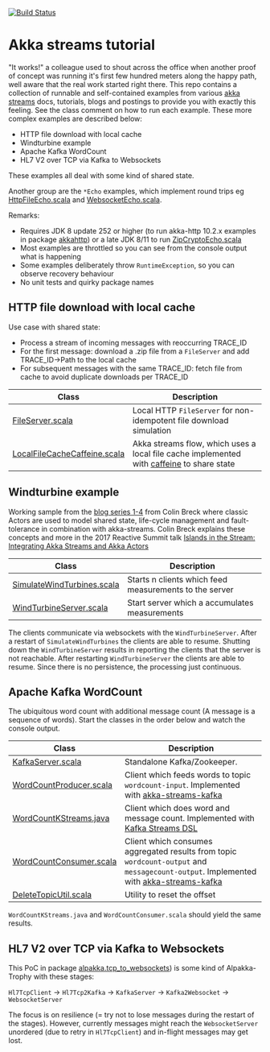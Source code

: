 [![Build Status](https://travis-ci.org/pbernet/akka_streams_tutorial.svg?branch=master)](https://travis-ci.org/pbernet/akka_streams_tutorial)
# Akka streams tutorial #

"It works!" a colleague used to shout across the office when another proof of concept was running it's first few hundred meters along the happy path, well aware that the real work started right there.
This repo contains a collection of runnable and self-contained examples from various [akka streams](https://doc.akka.io/docs/akka/current/stream/index.html) docs, tutorials, blogs and postings to provide you with exactly this feeling.
See the class comment on how to run each example. These more complex examples are described below:
* HTTP file download with local cache
* Windturbine example
* Apache Kafka WordCount
* HL7 V2 over TCP via Kafka to Websockets

These examples all deal with some kind of shared state. 

Another group are the `*Echo` examples, which implement round trips eg [HttpFileEcho.scala](src/main/scala/akkahttp/HttpFileEcho.scala) and [WebsocketEcho.scala](src/main/scala/akkahttp/WebsocketEcho.scala).

Remarks:
* Requires JDK 8 update 252 or higher (to run akka-http 10.2.x examples in package [akkahttp](src/main/scala/akkahttp)) or a late JDK 8/11 to run [ZipCryptoEcho.scala](src/main/scala/alpakka/file/ZipCryptoEcho.scala)
* Most examples are throttled so you can see from the console output what is happening
* Some examples deliberately throw `RuntimeException`, so you can observe recovery behaviour
* No unit tests and quirky package names

## HTTP file download with local cache ##
Use case with shared state:
  * Process a stream of incoming messages with reoccurring TRACE_ID
  * For the first message: download a .zip file from a `FileServer` and add TRACE_ID&rarr;Path to the local cache
  * For subsequent messages with the same TRACE_ID: fetch file from cache to avoid duplicate downloads per TRACE_ID

| Class                     | Description     |
| -------------------       |-----------------|
| [FileServer.scala](src/main/scala/alpakka/env/FileServer.scala)|Local HTTP `FileServer` for non-idempotent file download simulation|
| [LocalFileCacheCaffeine.scala](src/main/scala/sample/stream_shared_state/LocalFileCacheCaffeine.scala)|Akka streams flow, which uses a local file cache implemented with [caffeine](https://github.com/ben-manes/caffeine "") to share state|


## Windturbine example ##
Working sample from the [blog series 1-4](http://blog.colinbreck.com/integrating-akka-streams-and-akka-actors-part-iv/ "Blog 4")
 from Colin Breck where classic Actors are used to model shared state, life-cycle management and fault-tolerance in combination with akka-streams.
 Colin Breck explains these concepts and more in the 2017 Reactive Summit talk [
Islands in the Stream: Integrating Akka Streams and Akka Actors
](https://www.youtube.com/watch?v=qaiwalDyayA&list=PLKKQHTLcxDVayICsjpaPeno6aAPMCCZIz&index=4)

| Class                     | Description     |
| -------------------       |-----------------|
| [SimulateWindTurbines.scala](src/main/scala/sample/stream_actor/SimulateWindTurbines.scala)| Starts n clients which feed measurements to the server|
| [WindTurbineServer.scala](src/main/scala/sample/stream_actor/WindTurbineServer.scala)| Start server which a accumulates measurements|

 The clients communicate via websockets with the `WindTurbineServer`. After a restart of `SimulateWindTurbines` the clients are able to resume. 
 Shutting down the `WindTurbineServer` results in reporting the clients that the server is not reachable.
 After restarting `WindTurbineServer` the clients are able to resume. Since there is no persistence, the processing just continuous.


## Apache Kafka WordCount ##
The ubiquitous word count with additional message count (A message is a sequence of words).
Start the classes in the order below and watch the console output.

| Class               | Description      |
| ------------------- |-----------------|
| [KafkaServer.scala](src/main/scala/alpakka/env/KafkaServer.scala)| Standalone Kafka/Zookeeper.  
| [WordCountProducer.scala](src/main/scala/alpakka/kafka/WordCountProducer.scala)| Client which feeds words to topic `wordcount-input`. Implemented with [akka-streams-kafka](https://doc.akka.io/docs/akka-stream-kafka/current/home.html "Doc")      |
| [WordCountKStreams.java](src/main/scala/alpakka/kafka/WordCountKStreams.java)| Client which does word and message count. Implemented with [Kafka Streams DSL](https://kafka.apache.org/documentation/streams "Doc")        |
| [WordCountConsumer.scala](src/main/scala/alpakka/kafka/WordCountConsumer.scala)| Client which consumes aggregated results from topic `wordcount-output` and `messagecount-output`. Implemented with [akka-streams-kafka](https://doc.akka.io/docs/akka-stream-kafka/current/home.html "Doc")    |
| [DeleteTopicUtil.scala](src/main/scala/alpakka/kafka/DeleteTopicUtil.scala)| Utility to reset the offset    | 

`WordCountKStreams.java` and `WordCountConsumer.scala` should yield the same results.

## HL7 V2 over TCP via Kafka to Websockets ##
This PoC in package [alpakka.tcp_to_websockets](src/main/scala/alpakka/tcp_to_websockets)) is some kind of Alpakka-Trophy with these stages:

`Hl7TcpClient` &rarr; `Hl7Tcp2Kafka` &rarr; `KafkaServer` &rarr; `Kafka2Websocket` &rarr; `WebsocketServer`

The focus is on resilience (= try not to lose messages during the restart of the stages). However, currently messages might reach the `WebsocketServer` unordered (due to retry in  `Hl7TcpClient`) and in-flight messages may get lost. 